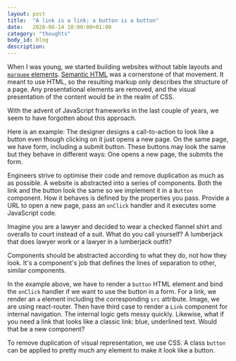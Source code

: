 ```yaml
---
layout: post
title:  "A link is a link; a button is a button"
date:   2020-06-14 10:00:00+01:00
category: "thoughts"
body_id: blog
description: 
---
```


When I was young, we started building websites without table layouts and [`marquee` elements](https://developer.mozilla.org/en-US/docs/Web/HTML/Element/marquee). [Semantic HTML](https://en.wikipedia.org/wiki/Semantic_HTML) was a cornerstone of that movement. It meant to use HTML, so the resulting markup only describes the structure of a page. Any presentational elements are removed, and the visual presentation of the content would be in the realm of CSS. 

With the advent of JavaScript frameworks in the last couple of years, we seem to have forgotten about this approach. 

Here is an example: The designer designs a call-to-action to look like a button even though clicking on it just opens a new page. On the same page, we have form, including a submit button. These buttons may look the same but they behave in different ways: One opens a new page, the submits the form. 

Engineers strive to optimise their code and remove duplication as much as as possible. A website is abstracted into a series of components. Both the link and the button look the same so we implement it in a `Button` component. How it behaves is defined by the properties you pass. Provide a URL to open a new page, pass an `onClick` handler and it executes some JavaScript code. 

Imagine you are a lawyer and decided to wear a checked flannel shirt and overalls to court instead of a suit. What do you call yourself? A lumberjack that does lawyer work or a lawyer in a lumberjack outfit?

Components should be abstracted according to what they do, not how they look. It's a component's job that defines the lines of separation to other, similar components. 

In the example above, we have to render a `button` HTML element and bind the `onClick` handler if we want to use the button in a form. For a link, we render an `a` element including the corresponding `src` attribute. Image, we are using react-router. Then have third case to render a `Link` component for internal navigation. The internal logic gets messy quickly. Likewise, what if you need a link that looks like a classic link: blue, underlined text. Would that be a new component? 

To remove duplication of visual representation, we use CSS. A class `button` can be applied to pretty much any element to make it look like a button.

